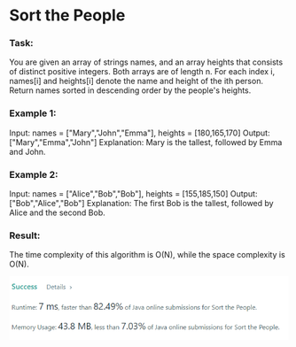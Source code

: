 # Sort the People

### Task:

You are given an array of strings names, and an array heights that consists of distinct positive integers. 
Both arrays are of length n.
For each index i, names[i] and heights[i] denote the name and height of the ith person.
Return names sorted in descending order by the people's heights.

### Example 1:

Input: names = ["Mary","John","Emma"], heights = [180,165,170]
Output: ["Mary","Emma","John"]
Explanation: Mary is the tallest, followed by Emma and John.

### Example 2:

Input: names = ["Alice","Bob","Bob"], heights = [155,185,150]
Output: ["Bob","Alice","Bob"]
Explanation: The first Bob is the tallest, followed by Alice and the second Bob.

### Result:


The time complexity of this algorithm is O(N), while the space complexity is O(N).

![img.png](img.png)
